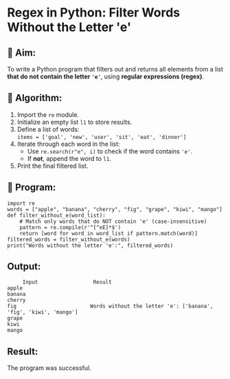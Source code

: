 # Regex in Python: Filter Words Without the Letter 'e'

## 🎯 Aim:
To write a Python program that filters out and returns all elements from a list **that do not contain the letter `'e'`**, using **regular expressions (regex)**.

## 🧠 Algorithm:
1. Import the `re` module.
2. Initialize an empty list `l1` to store results.
3. Define a list of words:  
   `items = ['goal', 'new', 'user', 'sit', 'eat', 'dinner']`
4. Iterate through each word in the list:
   - Use `re.search(r"e", i)` to check if the word contains `'e'`.
   - If **not**, append the word to `l1`.
5. Print the final filtered list.

## 🧾 Program:
```
import re
words = ["apple", "banana", "cherry", "fig", "grape", "kiwi", "mango"]
def filter_without_e(word_list):
    # Match only words that do NOT contain 'e' (case-insensitive)
    pattern = re.compile(r'^[^eE]*$')
    return [word for word in word_list if pattern.match(word)]
filtered_words = filter_without_e(words)
print("Words without the letter 'e':", filtered_words)
```
## Output:
```
     Input                  Result
apple 
banana
cherry
fig                        Words without the letter 'e': ['banana', 'fig', 'kiwi', 'mango']
grape
kiwi
mango
```
## Result:
The program  was successful.
